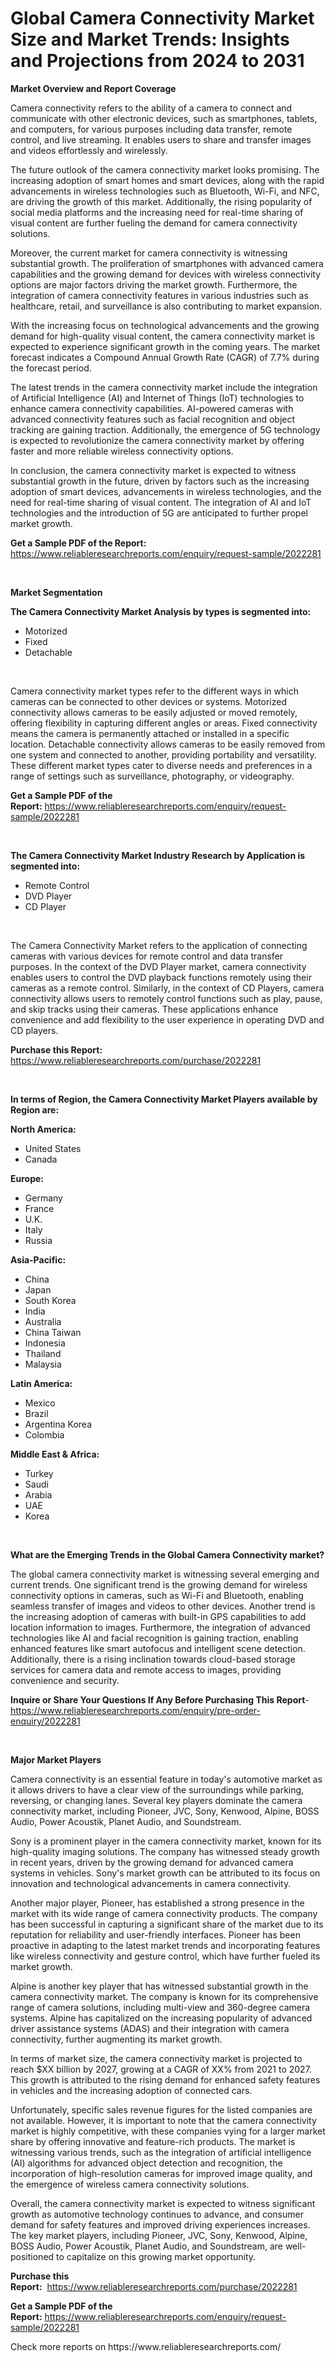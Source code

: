 <p><h1>Global Camera Connectivity Market Size and Market Trends: Insights and Projections from 2024 to 2031</h1></p><p><strong>Market Overview and Report Coverage</strong></p>
<p><p>Camera connectivity refers to the ability of a camera to connect and communicate with other electronic devices, such as smartphones, tablets, and computers, for various purposes including data transfer, remote control, and live streaming. It enables users to share and transfer images and videos effortlessly and wirelessly.</p><p>The future outlook of the camera connectivity market looks promising. The increasing adoption of smart homes and smart devices, along with the rapid advancements in wireless technologies such as Bluetooth, Wi-Fi, and NFC, are driving the growth of this market. Additionally, the rising popularity of social media platforms and the increasing need for real-time sharing of visual content are further fueling the demand for camera connectivity solutions.</p><p>Moreover, the current market for camera connectivity is witnessing substantial growth. The proliferation of smartphones with advanced camera capabilities and the growing demand for devices with wireless connectivity options are major factors driving the market growth. Furthermore, the integration of camera connectivity features in various industries such as healthcare, retail, and surveillance is also contributing to market expansion.</p><p>With the increasing focus on technological advancements and the growing demand for high-quality visual content, the camera connectivity market is expected to experience significant growth in the coming years. The market forecast indicates a Compound Annual Growth Rate (CAGR) of 7.7% during the forecast period.</p><p>The latest trends in the camera connectivity market include the integration of Artificial Intelligence (AI) and Internet of Things (IoT) technologies to enhance camera connectivity capabilities. AI-powered cameras with advanced connectivity features such as facial recognition and object tracking are gaining traction. Additionally, the emergence of 5G technology is expected to revolutionize the camera connectivity market by offering faster and more reliable wireless connectivity options.</p><p>In conclusion, the camera connectivity market is expected to witness substantial growth in the future, driven by factors such as the increasing adoption of smart devices, advancements in wireless technologies, and the need for real-time sharing of visual content. The integration of AI and IoT technologies and the introduction of 5G are anticipated to further propel market growth.</p></p>
<p><strong>Get a Sample PDF of the Report:</strong> <a href="https://www.reliableresearchreports.com/enquiry/request-sample/2022281">https://www.reliableresearchreports.com/enquiry/request-sample/2022281</a></p>
<p>&nbsp;</p>
<p><strong>Market Segmentation</strong></p>
<p><strong>The Camera Connectivity Market Analysis by types is segmented into:</strong></p>
<p><ul><li>Motorized</li><li>Fixed</li><li>Detachable</li></ul></p>
<p>&nbsp;</p>
<p><p>Camera connectivity market types refer to the different ways in which cameras can be connected to other devices or systems. Motorized connectivity allows cameras to be easily adjusted or moved remotely, offering flexibility in capturing different angles or areas. Fixed connectivity means the camera is permanently attached or installed in a specific location. Detachable connectivity allows cameras to be easily removed from one system and connected to another, providing portability and versatility. These different market types cater to diverse needs and preferences in a range of settings such as surveillance, photography, or videography.</p></p>
<p><strong>Get a Sample PDF of the Report:</strong>&nbsp;<a href="https://www.reliableresearchreports.com/enquiry/request-sample/2022281">https://www.reliableresearchreports.com/enquiry/request-sample/2022281</a></p>
<p>&nbsp;</p>
<p><strong>The Camera Connectivity Market Industry Research by Application is segmented into:</strong></p>
<p><ul><li>Remote Control</li><li>DVD Player</li><li>CD Player</li></ul></p>
<p>&nbsp;</p>
<p><p>The Camera Connectivity Market refers to the application of connecting cameras with various devices for remote control and data transfer purposes. In the context of the DVD Player market, camera connectivity enables users to control the DVD playback functions remotely using their cameras as a remote control. Similarly, in the context of CD Players, camera connectivity allows users to remotely control functions such as play, pause, and skip tracks using their cameras. These applications enhance convenience and add flexibility to the user experience in operating DVD and CD players.</p></p>
<p><strong>Purchase this Report:</strong>&nbsp; <a href="https://www.reliableresearchreports.com/purchase/2022281">https://www.reliableresearchreports.com/purchase/2022281</a></p>
<p>&nbsp;</p>
<p><strong>In terms of Region, the Camera Connectivity Market Players available by Region are:</strong></p>
<p>
    <p> <strong> North America: </strong>
        <ul>
            <li>United States</li>
            <li>Canada</li>
        </ul>
        </p> 
    <p> <strong> Europe: </strong>
        <ul>
            <li>Germany</li>
            <li>France</li>
            <li>U.K.</li>
            <li>Italy</li>
            <li>Russia</li>
        </ul>
        </p> 
    <p> <strong> Asia-Pacific: </strong>
        <ul>
            <li>China</li>
            <li>Japan</li>
            <li>South Korea</li>
            <li>India</li>
            <li>Australia</li>
            <li>China Taiwan</li>
            <li>Indonesia</li>
            <li>Thailand</li>
            <li>Malaysia</li>
        </ul>
        </p> 
    <p> <strong> Latin America: </strong>
        <ul>
            <li>Mexico</li>
            <li>Brazil</li>
            <li>Argentina Korea</li>
            <li>Colombia</li>
        </ul>
        </p> 
    <p> <strong> Middle East & Africa: </strong>
        <ul>
            <li>Turkey</li>
            <li>Saudi</li>
            <li>Arabia</li>
            <li>UAE</li>
            <li>Korea</li>
        </ul>
    </p>
    </p>
<p>&nbsp;</p>
<p><strong>What are the Emerging Trends in the Global Camera Connectivity market?</strong></p>
<p><p>The global camera connectivity market is witnessing several emerging and current trends. One significant trend is the growing demand for wireless connectivity options in cameras, such as Wi-Fi and Bluetooth, enabling seamless transfer of images and videos to other devices. Another trend is the increasing adoption of cameras with built-in GPS capabilities to add location information to images. Furthermore, the integration of advanced technologies like AI and facial recognition is gaining traction, enabling enhanced features like smart autofocus and intelligent scene detection. Additionally, there is a rising inclination towards cloud-based storage services for camera data and remote access to images, providing convenience and security.</p></p>
<p><strong>Inquire or Share Your Questions If Any Before Purchasing This Report</strong>- <a href="https://www.reliableresearchreports.com/enquiry/pre-order-enquiry/2022281">https://www.reliableresearchreports.com/enquiry/pre-order-enquiry/2022281</a></p>
<p>&nbsp;</p>
<p><strong>Major Market Players</strong></p>
<p><p>Camera connectivity is an essential feature in today's automotive market as it allows drivers to have a clear view of the surroundings while parking, reversing, or changing lanes. Several key players dominate the camera connectivity market, including Pioneer, JVC, Sony, Kenwood, Alpine, BOSS Audio, Power Acoustik, Planet Audio, and Soundstream.</p><p>Sony is a prominent player in the camera connectivity market, known for its high-quality imaging solutions. The company has witnessed steady growth in recent years, driven by the growing demand for advanced camera systems in vehicles. Sony's market growth can be attributed to its focus on innovation and technological advancements in camera connectivity.</p><p>Another major player, Pioneer, has established a strong presence in the market with its wide range of camera connectivity products. The company has been successful in capturing a significant share of the market due to its reputation for reliability and user-friendly interfaces. Pioneer has been proactive in adapting to the latest market trends and incorporating features like wireless connectivity and gesture control, which have further fueled its market growth.</p><p>Alpine is another key player that has witnessed substantial growth in the camera connectivity market. The company is known for its comprehensive range of camera solutions, including multi-view and 360-degree camera systems. Alpine has capitalized on the increasing popularity of advanced driver assistance systems (ADAS) and their integration with camera connectivity, further augmenting its market growth.</p><p>In terms of market size, the camera connectivity market is projected to reach $XX billion by 2027, growing at a CAGR of XX% from 2021 to 2027. This growth is attributed to the rising demand for enhanced safety features in vehicles and the increasing adoption of connected cars.</p><p>Unfortunately, specific sales revenue figures for the listed companies are not available. However, it is important to note that the camera connectivity market is highly competitive, with these companies vying for a larger market share by offering innovative and feature-rich products. The market is witnessing various trends, such as the integration of artificial intelligence (AI) algorithms for advanced object detection and recognition, the incorporation of high-resolution cameras for improved image quality, and the emergence of wireless camera connectivity solutions.</p><p>Overall, the camera connectivity market is expected to witness significant growth as automotive technology continues to advance, and consumer demand for safety features and improved driving experiences increases. The key market players, including Pioneer, JVC, Sony, Kenwood, Alpine, BOSS Audio, Power Acoustik, Planet Audio, and Soundstream, are well-positioned to capitalize on this growing market opportunity.</p></p>
<p><strong>Purchase this Report:</strong>&nbsp;&nbsp;<a href="https://www.reliableresearchreports.com/purchase/2022281">https://www.reliableresearchreports.com/purchase/2022281</a></p>
<p></p>
<p><strong>Get a Sample PDF of the Report:</strong>&nbsp;<a href="https://www.reliableresearchreports.com/enquiry/request-sample/2022281">https://www.reliableresearchreports.com/enquiry/request-sample/2022281</a></p>
<p>Check more reports on https://www.reliableresearchreports.com/</p>